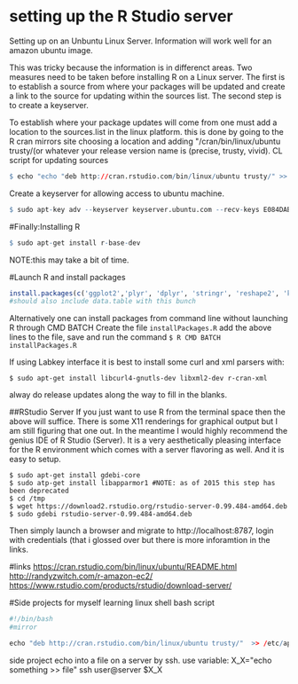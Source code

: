 # setting up the R Studio server
Setting up on an Unbuntu Linux Server.  Information will work well for an amazon ubuntu image.

This was tricky because the information is in differenct areas. Two measures need to be taken before installing R on a Linux server.  The first is to establish a source from where your packages will be updated and create a link to the source for updating within the sources list.  The second step is to create a keyserver.    

To establish where your package updates will come from one must add a location to the sources.list in the linux platform. this is done by going to the R cran mirrors site choosing a location and adding "/cran/bin/linux/ubuntu trusty/(or whatever your release version name is (precise, trusty, vivid).
CL script for updating sources
```R
$ echo "echo "deb http://cran.rstudio.com/bin/linux/ubuntu trusty/" >> /etc/apt/sources.list" | sudo bash
```

Create a keyserver for allowing access to ubuntu machine.  
```R
$ sudo apt-key adv --keyserver keyserver.ubuntu.com --recv-keys E084DAB9
```

#Finally:Installing R
```R
$ sudo apt-get install r-base-dev
```
NOTE:this may take a bit of time. 


#Launch R and install packages
```R
install.packages(c('ggplot2','plyr', 'dplyr', 'stringr', 'reshape2', 'knitr', 'drc','Rlabkey'), dependencies=TRUE, repos='http://cran.rstudio.com/')
#should also include data.table with this bunch
```
Alternatively one can install packages from command line without launching R through CMD BATCH
Create the file ```installPackages.R``` add the above lines to the file, save and run the command
```$ R CMD BATCH installPackages.R```

If using Labkey interface it is best to install some curl and xml parsers with:
```
$ sudo apt-get install libcurl4-gnutls-dev libxml2-dev r-cran-xml
```
alway do release updates along the way to fill in the blanks.  

##RStudio Server
If you just want to use R from the terminal space then the above will suffice.  There is some X11 renderings for graphical output but I am still figuring that one out.  In the meantime I would highly recommend the genius IDE of R Studio (Server).  It is a very aesthetically pleasing interface for the R environment which comes with a server flavoring as well. And it is easy to setup.   

```
$ sudo apt-get install gdebi-core
$ sudo atp-get install libapparmor1 #NOTE: as of 2015 this step has been deprecated
$ cd /tmp
$ wget https://download2.rstudio.org/rstudio-server-0.99.484-amd64.deb
$ sudo gdebi rstudio-server-0.99.484-amd64.deb
```
Then simply launch a browser and migrate to http://localhost:8787, login with credentials (that i glossed over but there is more inforamtion in the links.

#links
https://cran.rstudio.com/bin/linux/ubuntu/README.html
http://randyzwitch.com/r-amazon-ec2/
https://www.rstudio.com/products/rstudio/download-server/


#Side projects for myself learning linux shell
bash script
```R
#!/bin/bash
#mirror

echo "deb http://cran.rstudio.com/bin/linux/ubuntu trusty/"  >> /etc/apt/sources.list
```

side project echo into a file on a server by ssh.
use variable:
X_X="echo something >> file"
ssh user@server $X_X
